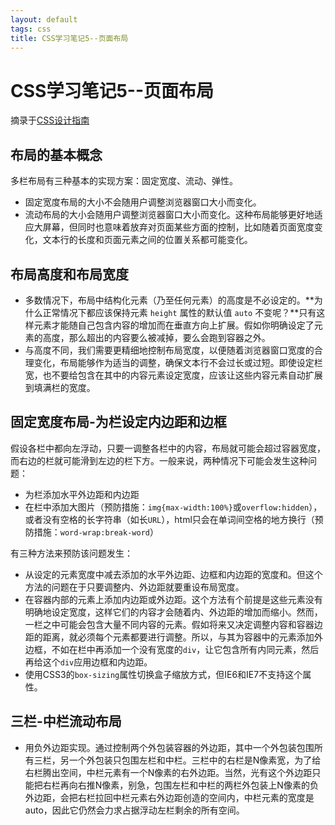 ```yaml
---
layout: default
tags: css
title: CSS学习笔记5--页面布局
---
```


# CSS学习笔记5--页面布局 #

摘录于[CSS设计指南](http://book.douban.com/subject/23123255/)

## 布局的基本概念 ##

多栏布局有三种基本的实现方案：固定宽度、流动、弹性。

* 固定宽度布局的大小不会随用户调整浏览器窗口大小而变化。
* 流动布局的大小会随用户调整浏览器窗口大小而变化。这种布局能够更好地适应大屏幕，但同时也意味着放弃对页面某些方面的控制，比如随着页面宽度变化，文本行的长度和页面元素之间的位置关系都可能变化。

## 布局高度和布局宽度 ##

* 多数情况下，布局中结构化元素（乃至任何元素）的高度是不必设定的。**为什么正常情况下都应该保持元素 `height` 属性的默认值 `auto` 不变呢？**只有这样元素才能随自己包含内容的增加而在垂直方向上扩展。假如你明确设定了元素的高度，那么超出的内容要么被减掉，要么会跑到容器之外。
* 与高度不同，我们需要更精细地控制布局宽度，以便随着浏览器窗口宽度的合理变化，布局能够作为适当的调整，确保文本行不会过长或过短。即使设定栏宽，也不要给包含在其中的内容元素设定宽度，应该让这些内容元素自动扩展到填满栏的宽度。

## 固定宽度布局-为栏设定内边距和边框 ##

假设各栏中都向左浮动，只要一调整各栏中的内容，布局就可能会超过容器宽度，而右边的栏就可能滑到左边的栏下方。一般来说，两种情况下可能会发生这种问题：

* 为栏添加水平外边距和内边距
* 在栏中添加大图片（预防措施：`img{max-width:100%}`或`overflow:hidden`），或者没有空格的长字符串（如长`URL`），html只会在单词间空格的地方换行（预防措施：`word-wrap:break-word`）

有三种方法来预防该问题发生：

* 从设定的元素宽度中减去添加的水平外边距、边框和内边距的宽度和。但这个方法的问题在于只要调整内、外边距就要重设布局宽度。
* 在容器内部的元素上添加内边距或外边距。这个方法有个前提是这些元素没有明确地设定宽度，这样它们的内容才会随着内、外边距的增加而缩小。然而，一栏之中可能会包含大量不同内容的元素。假如将来又决定调整内容和容器边距的距离，就必须每个元素都要进行调整。所以，与其为容器中的元素添加外边框，不如在栏中再添加一个没有宽度的`div`，让它包含所有内同元素，然后再给这个`div`应用边框和内边距。
* 使用CSS3的`box-sizing`属性切换盒子缩放方式，但IE6和IE7不支持这个属性。

## 三栏-中栏流动布局 ##

* 用负外边距实现。通过控制两个外包装容器的外边距，其中一个外包装包围所有三栏，另一个外包装只包围左栏和中栏。三栏中的右栏是N像素宽，为了给右栏腾出空间，中栏元素有一个N像素的右外边距。当然，光有这个外边距只能把右栏再向右推N像素，别急，包围左栏和中栏的两栏外包装上N像素的负外边距，会把右栏拉回中栏元素右外边距创造的空间内，中栏元素的宽度是auto，因此它仍然会力求占据浮动左栏剩余的所有空间。
